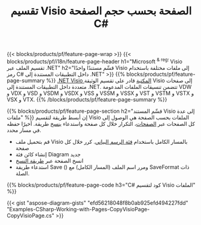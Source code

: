 ﻿---
title: تقسيم Visio الصفحة بحسب حجم الصفحة C#
url: /ar/net/splitter/
description: C# رموز المصدر التي تشرح كيفية تقسيم ملفات Microsoft Visio إلى ملفات متعددة في تطبيقات C# .NET المرئية
---
{{< blocks/products/pf/feature-page-wrap >}}
{{< blocks/products/pf/i18n/feature-page-header h1="Microsoft <sup> & reg؛ </sup> Visio تقسيم الملف عبر .NET" h2="قسِّم مستندًا واحدًا Visio إلى ملفات مختلفة باستخدام رمز C# داخل التطبيقات المستندة إلى .NET" >}}
{{% blocks/products/pf/feature-page-summary %}}
[.NET Visio المكتبة](/diagram/net/) قادر على تقسيم الوثيقة Visio إلى صفحات متعددة داخل التطبيقات المستندة إلى .NET. تتضمن تنسيقات الملفات المدعومة VDW و VDX و VSD و VSDM و VSDX و VSS و VSSM و VSSX و VST و VSTM و VSTX و VSX و VTX.
{{% /blocks/products/pf/feature-page-summary %}}

{{% blocks/products/pf/feature-page-section h2="قسِّم المستند Visio إلى عدة ملفات" %}}
إن أبسط طريقة لتقسيم Visio الملفات بحسب الصفحة هي الوصول إلى كل الصفحات عبر [الصفحات](https://apireference.aspose.com/diagram/net/aspose.diagram/diagram/properties/pages)، التكرار خلال كل صفحة واستدعاء [ينسخ](https://apireference.aspose.com/diagram/net/aspose.diagram/page/methods/copy) طريقة. أخيرًا حفظه في مسار محدد. 

+ قم بتحميل ملف Visio بالمسار الكامل باستخدام [فئة الرسم البياني](https://apireference.aspose.com/diagram/net/aspose.diagram/diagram).
كرر خلال كل صفحة
+ إنشاء كائن فئة Diagram جديد
+ انسخ الصفحة عبر [طريقة النسخ](https://apireference.aspose.com/diagram/net/aspose.diagram/page/methods/copy)
+ استدعاء طريقة Save () ومرر اسم الملف (المسار الكامل) مع SaveFormat ذات الصلة.

{{% blocks/products/pf/feature-page-code h3="C# كود لتقسيم Visio الملفات" %}}

{{< gist "aspose-diagram-gists" "efd56218048f8b0ab925efd494227fdd" "Examples-CSharp-Working-with-Pages-CopyVisioPage-CopyVisioPage.cs" >}}
